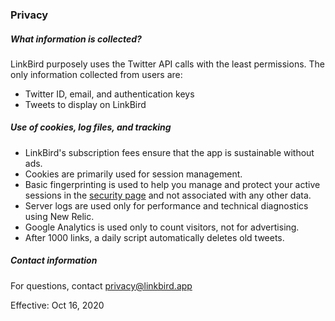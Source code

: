 ### Privacy 

#####  What information is collected?

LinkBird purposely uses the Twitter API calls with the least permissions. The only information collected from users are: 

* Twitter ID, email, and authentication keys
* Tweets to display on LinkBird

##### Use of cookies, log files, and tracking

* LinkBird's subscription fees ensure that the app is sustainable without ads.
* Cookies are primarily used for session management. 
* Basic fingerprinting is used to help you manage and protect your active sessions in the [security page](/security) and not associated with any other data.
* Server logs are used only for performance and technical diagnostics using New Relic.
* Google Analytics is used only to count visitors, not for advertising.
* After 1000 links, a daily script automatically deletes old tweets.

##### Contact information 

For questions, contact privacy@linkbird.app 

Effective: Oct 16, 2020


